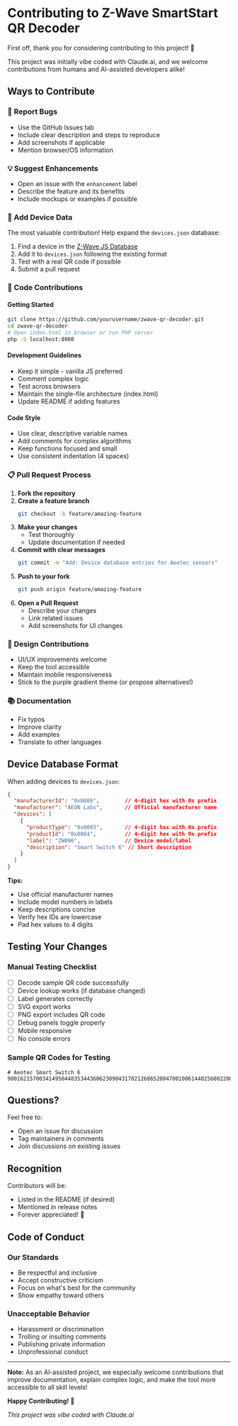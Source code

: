 # Contributing to Z-Wave SmartStart QR Decoder

First off, thank you for considering contributing to this project! 🎉

This project was initially vibe coded with Claude.ai, and we welcome contributions from humans and AI-assisted developers alike!

## Ways to Contribute

### 🐛 Report Bugs
- Use the GitHub Issues tab
- Include clear description and steps to reproduce
- Add screenshots if applicable
- Mention browser/OS information

### 💡 Suggest Enhancements
- Open an issue with the `enhancement` label
- Describe the feature and its benefits
- Include mockups or examples if possible

### 📝 Add Device Data
The most valuable contribution! Help expand the `devices.json` database:

1. Find a device in the [Z-Wave JS Database](https://devices.zwave-js.io/)
2. Add it to `devices.json` following the existing format
3. Test with a real QR code if possible
4. Submit a pull request

### 🔧 Code Contributions

#### Getting Started
```bash
git clone https://github.com/yourusername/zwave-qr-decoder.git
cd zwave-qr-decoder
# Open index.html in browser or run PHP server
php -S localhost:8000
```

#### Development Guidelines
- Keep it simple - vanilla JS preferred
- Comment complex logic
- Test across browsers
- Maintain the single-file architecture (index.html)
- Update README if adding features

#### Code Style
- Use clear, descriptive variable names
- Add comments for complex algorithms
- Keep functions focused and small
- Use consistent indentation (4 spaces)

### 📋 Pull Request Process

1. **Fork the repository**
2. **Create a feature branch**
   ```bash
   git checkout -b feature/amazing-feature
   ```
3. **Make your changes**
   - Test thoroughly
   - Update documentation if needed
4. **Commit with clear messages**
   ```bash
   git commit -m "Add: Device database entries for Aeotec sensors"
   ```
5. **Push to your fork**
   ```bash
   git push origin feature/amazing-feature
   ```
6. **Open a Pull Request**
   - Describe your changes
   - Link related issues
   - Add screenshots for UI changes

### 🎨 Design Contributions
- UI/UX improvements welcome
- Keep the tool accessible
- Maintain mobile responsiveness
- Stick to the purple gradient theme (or propose alternatives!)

### 📚 Documentation
- Fix typos
- Improve clarity
- Add examples
- Translate to other languages

## Device Database Format

When adding devices to `devices.json`:

```json
{
  "manufacturerId": "0x0086",        // 4-digit hex with 0x prefix
  "manufacturer": "AEON Labs",       // Official manufacturer name
  "devices": [
    {
      "productType": "0x0003",       // 4-digit hex with 0x prefix
      "productId": "0x0084",         // 4-digit hex with 0x prefix
      "label": "ZW096",              // Device model/label
      "description": "Smart Switch 6" // Short description
    }
  ]
}
```

**Tips:**
- Use official manufacturer names
- Include model numbers in labels
- Keep descriptions concise
- Verify hex IDs are lowercase
- Pad hex values to 4 digits

## Testing Your Changes

### Manual Testing Checklist
- [ ] Decode sample QR code successfully
- [ ] Device lookup works (if database changed)
- [ ] Label generates correctly
- [ ] SVG export works
- [ ] PNG export includes QR code
- [ ] Debug panels toggle properly
- [ ] Mobile responsive
- [ ] No console errors

### Sample QR Codes for Testing
```
# Aeotec Smart Switch 6
9001621570034149504483534436062309043170212686520047001006144025600220006342867261443005120803003
```

## Questions?

Feel free to:
- Open an issue for discussion
- Tag maintainers in comments
- Join discussions on existing issues

## Recognition

Contributors will be:
- Listed in the README (if desired)
- Mentioned in release notes
- Forever appreciated! 🙏

## Code of Conduct

### Our Standards
- Be respectful and inclusive
- Accept constructive criticism
- Focus on what's best for the community
- Show empathy toward others

### Unacceptable Behavior
- Harassment or discrimination
- Trolling or insulting comments
- Publishing private information
- Unprofessional conduct

---

**Note:** As an AI-assisted project, we especially welcome contributions that improve documentation, explain complex logic, and make the tool more accessible to all skill levels!

**Happy Contributing! 🚀**

*This project was vibe coded with Claude.ai*
